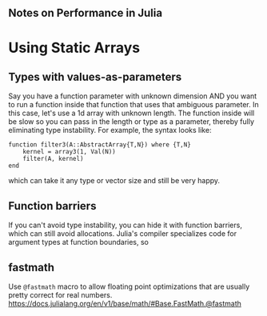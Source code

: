 ## Notes on Performance in Julia

# Using Static Arrays



## Types with values-as-parameters

Say you have a function parameter with unknown dimension AND you want to run a function inside that function that uses that ambiguous parameter. In this case, let's use a 1d array with unknown length. The function inside will be slow so you can pass in the length or type as a parameter, thereby fully eliminating type instability. For example, the syntax looks like:

```
function filter3(A::AbstractArray{T,N}) where {T,N}
    kernel = array3(1, Val(N))
    filter(A, kernel)
end
```

which can take it any type or vector size and still be very happy.

## Function barriers

If you can't avoid type instability, you can hide it with function barriers, which can still avoid allocations. Julia's compiler specializes code for argument types at function boundaries, so 



## fastmath

Use `@fastmath` macro to allow floating point optimizations that are usually pretty correct for real numbers.
https://docs.julialang.org/en/v1/base/math/#Base.FastMath.@fastmath

